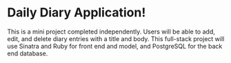 # Daily Diary Application!

This is a mini project completed independently. Users will be able to add, edit, and delete diary entries with a title and body. This full-stack project will use Sinatra and Ruby for front end and model, and PostgreSQL for the back end database.
